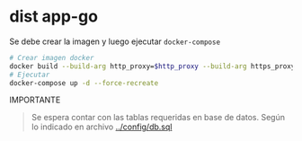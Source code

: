 # dist app-go

Se debe crear la imagen y luego ejecutar `docker-compose`

```sh
# Crear imagen docker
docker build --build-arg http_proxy=$http_proxy --build-arg https_proxy=$https_proxy --no-cache -t app-go .
# Ejecutar
docker-compose up -d --force-recreate
```

IMPORTANTE

> Se espera contar con las tablas requeridas en base de datos. Según lo indicado en archivo [../config/db.sql](../config/db.sql)